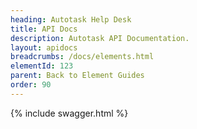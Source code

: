```yaml
---
heading: Autotask Help Desk
title: API Docs
description: Autotask API Documentation.
layout: apidocs
breadcrumbs: /docs/elements.html
elementId: 123
parent: Back to Element Guides
order: 90
---
```


{% include swagger.html %}
